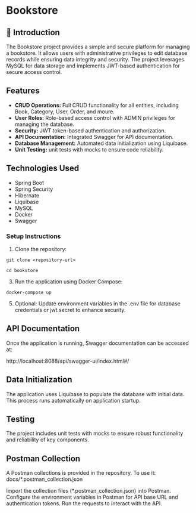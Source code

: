 # Bookstore

## 🚀 Introduction

The Bookstore project provides a simple and secure platform for managing a bookstore. It allows users with administrative privileges to edit database records while ensuring data integrity and security. The project leverages MySQL for data storage and implements JWT-based authentication for secure access control.

## Features

+ **CRUD Operations:** Full CRUD functionality for all entities, including Book, Category, User, Order, and moure.
+ **User Roles:** Role-based access control with ADMIN privileges for managing the database.
+ **Security:** JWT token-based authentication and authorization.
+ **API Documentation:** Integrated Swagger for API documentation.
+ **Database Management:** Automated data initialization using Liquibase.
+ **Unit Testing:** unit tests with mocks to ensure code reliability.

## Technologies Used

+ Spring Boot
+ Spring Security
+ Hibernate
+ Liquibase
+ MySQL
+ Docker
+ Swagger

### Setup Instructions

1. Clone the repository:
```
git clone <repository-url>
```
```
cd bookstore
```
3. Run the application using Docker Compose:
```
docker-compose up
```
5. Optional: Update environment variables in the .env file for database credentials or jwt.secret to enhance security.

## API Documentation

Once the application is running, Swagger documentation can be accessed at:

http://localhost:8088/api/swagger-ui/index.html#/

## Data Initialization

The application uses Liquibase to populate the database with initial data. This process runs automatically on application startup.

## Testing

The project includes unit tests with mocks to ensure robust functionality and reliability of key components.

## Postman Collection

A Postman collections is provided in the repository. To use it:
docs/*.postman_collection.json

Import the collection files (*.postman_collection.json) into Postman.
Configure the environment variables in Postman for API base URL and authentication tokens.
Run the requests to interact with the API.


